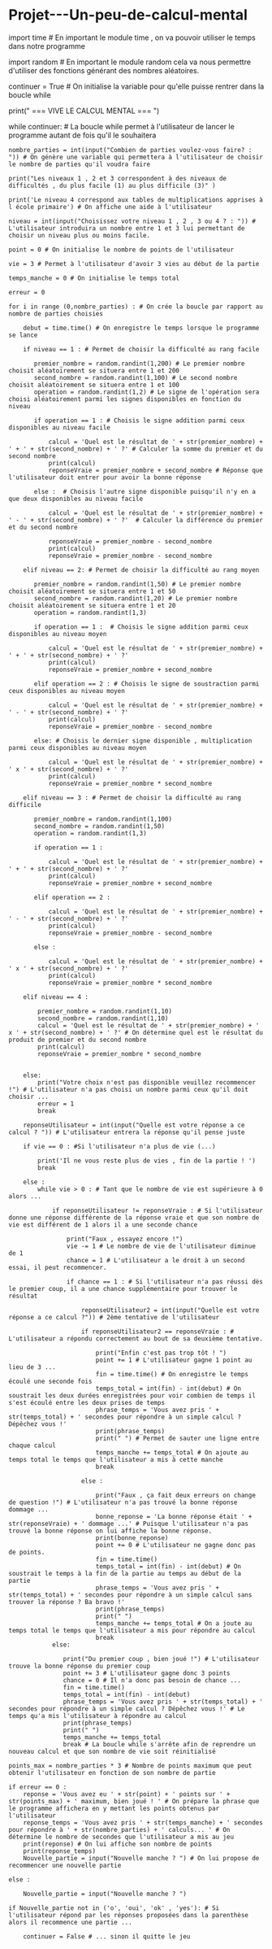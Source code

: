 # Projet---Un-peu-de-calcul-mental



import time # En important le module time , on va pouvoir utiliser le temps dans notre programme 

import random # En important le module random cela va nous permettre d'utiliser des fonctions générant des nombres aléatoires.

continuer = True # On initialise la variable pour qu'elle puisse rentrer dans la boucle while

print("               === VIVE LE CALCUL MENTAL ===  ")

while continuer: # La boucle while permet à l'utilisateur de lancer le programme autant de fois qu'il le souhaitera
    
    nombre_parties = int(input("Combien de parties voulez-vous faire? : ")) # On génère une variable qui permettera à l'utilisateur de choisir le nombre de parties qu'il voudra faire
    
    print("Les niveaux 1 , 2 et 3 correspondent à des niveaux de difficultés , du plus facile (1) au plus difficile (3)" )
    
    print('Le niveau 4 correspond aux tables de multiplications apprises à l école primaire') # On affiche une aide à l'utilisateur
    
    niveau = int(input("Choisissez votre niveau 1 , 2 , 3 ou 4 ? : ")) # L'utilisateur introduira un nombre entre 1 et 3 lui permettant de choisir un niveau plus ou moins facile.
    
    point = 0 # On initialise le nombre de points de l'utilisateur
    
    vie = 3 # Permet à l'utilisateur d'avoir 3 vies au début de la partie
    
    temps_manche = 0 # On initialise le temps total
    
    erreur = 0 
    
    for i in range (0,nombre_parties) : # On crée la boucle par rapport au nombre de parties choisies
        
        debut = time.time() # On enregistre le temps lorsque le programme se lance 
        
        if niveau == 1 : # Permet de choisir la difficulté au rang facile
            
           premier_nombre = random.randint(1,200) # Le premier nombre choisit aléatoirement se situera entre 1 et 200
           second_nombre = random.randint(1,100) # Le second nombre choisit aléatoirement se situera entre 1 et 100
           operation = random.randint(1,2) # Le signe de l'opération sera choisi aléatoirement parmi les signes disponibles en fonction du niveau
           
           if operation == 1 : # Choisis le signe addition parmi ceux disponibles au niveau facile
               
               calcul = 'Quel est le résultat de ' + str(premier_nombre) + ' + ' + str(second_nombre) + ' ?' # Calculer la somme du premier et du second nombre
               print(calcul)
               reponseVraie = premier_nombre + second_nombre # Réponse que l'utilisateur doit entrer pour avoir la bonne réponse
               
           else :  # Choisis l'autre signe disponible puisqu'il n'y en a que deux disponibles au niveau facile
               
               calcul = 'Quel est le résultat de ' + str(premier_nombre) + ' - ' + str(second_nombre) + ' ?'  # Calculer la différence du premier et du second nombre
               
               reponseVraie = premier_nombre - second_nombre
               print(calcul) 
               reponseVraie = premier_nombre - second_nombre
           
        elif niveau == 2: # Permet de choisir la difficulté au rang moyen 
            
           premier_nombre = random.randint(1,50) # Le premier nombre choisit aléatoirement se situera entre 1 et 50
           second_nombre = random.randint(1,20) # Le premier nombre choisit aléatoirement se situera entre 1 et 20
           operation = random.randint(1,3)
           
           if operation == 1 :  # Choisis le signe addition parmi ceux disponibles au niveau moyen
               
               calcul = 'Quel est le résultat de ' + str(premier_nombre) + ' + ' + str(second_nombre) + ' ?' 
               print(calcul) 
               reponseVraie = premier_nombre + second_nombre 
               
           elif operation == 2 : # Choisis le signe de soustraction parmi ceux disponibles au niveau moyen
               
               calcul = 'Quel est le résultat de ' + str(premier_nombre) + ' - ' + str(second_nombre) + ' ?' 
               print(calcul) 
               reponseVraie = premier_nombre - second_nombre
               
           else: # Choisis le dernier signe disponible , multiplication parmi ceux disponibles au niveau moyen
               
               calcul = 'Quel est le résultat de ' + str(premier_nombre) + ' x ' + str(second_nombre) + ' ?' 
               print(calcul) 
               reponseVraie = premier_nombre * second_nombre
               
        elif niveau == 3 : # Permet de choisir la difficulté au rang difficile
            
           premier_nombre = random.randint(1,100)
           second_nombre = random.randint(1,50)
           operation = random.randint(1,3)
           
           if operation == 1 : 
               
               calcul = 'Quel est le résultat de ' + str(premier_nombre) + ' + ' + str(second_nombre) + ' ?' 
               print(calcul) 
               reponseVraie = premier_nombre + second_nombre
               
           elif operation == 2 :
               
               calcul = 'Quel est le résultat de ' + str(premier_nombre) + ' - ' + str(second_nombre) + ' ?' 
               print(calcul) 
               reponseVraie = premier_nombre - second_nombre
               
           else :
               
               calcul = 'Quel est le résultat de ' + str(premier_nombre) + ' x ' + str(second_nombre) + ' ?' 
               print(calcul) 
               reponseVraie = premier_nombre * second_nombre
               
        elif niveau == 4 :
            
            premier_nombre = random.randint(1,10)
            second_nombre = random.randint(1,10)
            calcul = 'Quel est le résultat de ' + str(premier_nombre) + ' x ' + str(second_nombre) + ' ?' # On détermine quel est le résultat du produit de premier et du second nombre
            print(calcul) 
            reponseVraie = premier_nombre * second_nombre
            
               
        else:
            print("Votre choix n'est pas disponible veuillez recommencer !") # L'utilisateur n'a pas choisi un nombre parmi ceux qu'il doit choisir ...
            erreur = 1
            break
           
        reponseUtilisateur = int(input("Quelle est votre réponse a ce calcul ? ")) # L'utilisateur entrera la réponse qu'il pense juste
        
        if vie == 0 : #Si l'utilisateur n'a plus de vie (...)
        
            print('Il ne vous reste plus de vies , fin de la partie ! ')
            break
            
        else : 
            while vie > 0 : # Tant que le nombre de vie est supérieure à 0 alors ...
                              
                if reponseUtilisateur != reponseVraie : # Si l'utilisateur donne une réponse différente de la réponse vraie et que son nombre de vie est différent de 1 alors il a une seconde chance
                
                    print("Faux , essayez encore !") 
                    vie -= 1 # Le nombre de vie de l'utilisateur diminue de 1
                    chance = 1 # L'utilisateur a le droit à un second essai, il peut recommencer.
                    
                    if chance == 1 : # Si l'utilisateur n'a pas réussi dès le premier coup, il a une chance supplémentaire pour trouver le résultat
                        
                        reponseUtilisateur2 = int(input("Quelle est votre réponse a ce calcul ?")) # 2ème tentative de l'utilisateur
                        
                        if reponseUtilisateur2 == reponseVraie : # L'utilisateur a répondu correctement au bout de sa deuxième tentative.
                        
                            print("Enfin c'est pas trop tôt ! ")
                            point += 1 # L'utilisateur gagne 1 point au lieu de 3 ...
                            fin = time.time() # On enregistre le temps écoulé une seconde fois
                            temps_total = int(fin) - int(debut) # On soustrait les deux durées enregistrées pour voir combien de temps il s'est écoulé entre les deux prises de temps
                            phrase_temps = 'Vous avez pris ' + str(temps_total) + ' secondes pour répondre à un simple calcul ? Dépêchez vous !'
                            print(phrase_temps)
                            print(" ") # Permet de sauter une ligne entre chaque calcul
                            temps_manche += temps_total # On ajoute au temps total le temps que l'utilisateur a mis à cette manche
                            break
                        
                        else : 
                            
                            print("Faux , ça fait deux erreurs on change de question !") # L'utilisateur n'a pas trouvé la bonne réponse dommage ...
                            bonne_reponse = 'La bonne réponse était ' + str(reponseVraie) + ' dommage ...' # Puisque l'utilisateur n'a pas trouvé la bonne réponse on lui affiche la bonne réponse.
                            print(bonne_reponse)
                            point += 0 # L'utilisateur ne gagne donc pas de points.
                            fin = time.time()
                            temps_total = int(fin) - int(debut) # On soustrait le temps à la fin de la partie au temps au début de la partie
                            phrase_temps = 'Vous avez pris ' + str(temps_total) + ' secondes pour répondre à un simple calcul sans trouver la réponse ? Ba bravo !'
                            print(phrase_temps)
                            print(" ")
                            temps_manche += temps_total # On a joute au temps total le temps que l'utilisateur a mis pour répondre au calcul 
                            break
                else:
                    
                   print("Du premier coup , bien joué !") # L'utilisateur trouve la bonne réponse du premier coup
                   point += 3 # L'utilisateur gagne donc 3 points
                   chance = 0 # Il n'a donc pas besoin de chance ...
                   fin = time.time()
                   temps_total = int(fin) - int(debut)
                   phrase_temps = 'Vous avez pris ' + str(temps_total) + ' secondes pour répondre à un simple calcul ? Dépêchez vous !' # Le temps qu'a mis l'utilisateur à répondre au calcul
                   print(phrase_temps)
                   print(" ")
                   temps_manche += temps_total
                   break # La boucle while s'arrête afin de reprendre un nouveau calcul et que son nombre de vie soit réinitialisé 
        
    points_max = nombre_parties * 3 # Nombre de points maximum que peut obtenir l'utilisateur en fonction de son nombre de partie
    
    if erreur == 0 : 
        reponse = 'Vous avez eu ' + str(point) + ' points sur ' + str(points_max) + ' maximum, bien joué ! ' # On prépare la phrase que le programme affichera en y mettant les points obtenus par l'utilisateur    
        reponse_temps = 'Vous avez pris ' + str(temps_manche) + ' secondes pour répondre à ' + str(nombre_parties) + ' calculs... ' # On détermine le nombre de secondes que l'utilisateur a mis au jeu               
        print(reponse) # On lui affiche son nombre de points
        print(reponse_temps)
        Nouvelle_partie = input("Nouvelle manche ? ") # On lui propose de recommencer une nouvelle partie
        
    else : 
        
        Nouvelle_partie = input("Nouvelle manche ? ")
    
    if Nouvelle_partie not in ('o', 'oui', 'ok' , 'yes'): # Si l'utilisateur répond par les réponses proposées dans la parenthèse alors il recommence une partie ...
    
        continuer = False # ... sinon il quitte le jeu

